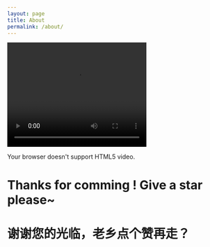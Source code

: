 ```yaml
---
layout: page
title: About
permalink: /about/
---
```


<video width="320" height="240" controls>
  <source src="/assets/video/vt.mp4" type="video/mp4">
  您的浏览器不支持 HTML5 video 标签。
</video>
<amp-video width="666"
  height="333"
  src="/assets/video/vt.mp4"
  poster="/assets/images/ialone.jpg"
  layout="responsive"
  controls>
  <div fallback>
    <p>Your browser doesn't support HTML5 video.</p>
  </div>
  <source type="video/mp4"
    src="/assets/video/vt.mp4">
</amp-video>

# Thanks for comming ! Give a star please~

# 谢谢您的光临，老乡点个赞再走？
